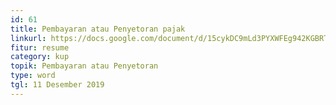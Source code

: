 ```yaml
---
id: 61
title: Pembayaran atau Penyetoran pajak
linkurl: https://docs.google.com/document/d/15cykDC9mLd3PYXWFEg942KGBRTKnwPjbCd2n9pf1KWI/edit?usp=drivesdk
fitur: resume
category: kup
topik: Pembayaran atau Penyetoran
type: word
tgl: 11 Desember 2019
---
```


